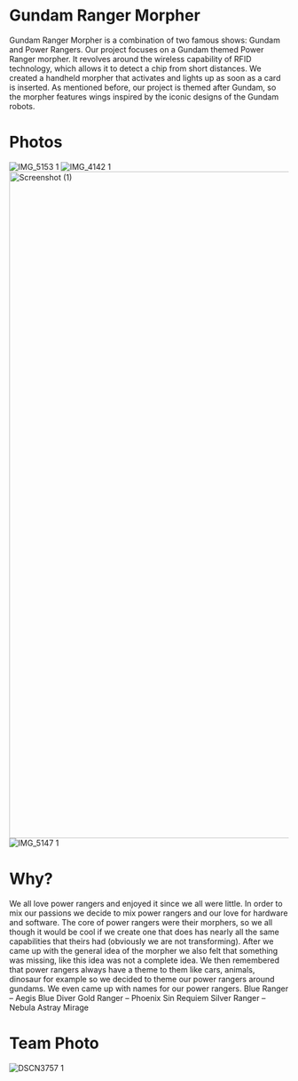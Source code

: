 # Gundam Ranger Morpher
Gundam Ranger Morpher is a combination of two famous shows: Gundam and Power Rangers. Our project focuses on a Gundam themed Power Ranger morpher. It revolves around the wireless capability of RFID technology, which allows it to detect a chip from short distances. We created a handheld morpher that activates and lights up as soon as a card is inserted. As mentioned before, our project is themed after Gundam, so the morpher features wings inspired by the iconic designs of the Gundam robots.

# Photos
![IMG_5153 1](https://github.com/user-attachments/assets/8ecb8a99-b270-4f9e-8405-2d3d1c8f6f9d)
![IMG_4142 1](https://github.com/user-attachments/assets/732f4b6d-81d3-43ce-9e11-ad8834510255)
<img width="1920" height="1200" alt="Screenshot (1)" src="https://github.com/user-attachments/assets/4d2aa949-0d85-425e-863e-ba39e758ae31" />
![IMG_5147 1](https://github.com/user-attachments/assets/378dc3ec-1d31-4c03-909d-9c2a7d997963)

# Why?
We all love power rangers and enjoyed it since we all were little. In order to mix our passions we decide to mix power rangers and our love for hardware and software. The core of power rangers were their morphers, so we all though it would be cool if we create one that does has nearly all the same capabilities that theirs had (obviously we are not transforming). After we came up with the general idea of the morpher we also felt that something was missing, like this idea was not a complete idea. We then remembered that power rangers always have a theme to them like cars, animals, dinosaur for example so we decided to theme our power rangers around gundams. We even came up with names for our power rangers.
Blue Ranger – Aegis Blue Diver
Gold Ranger – Phoenix Sin Requiem
Silver Ranger – Nebula Astray Mirage

# Team Photo
![DSCN3757 1](https://github.com/user-attachments/assets/7d262ed1-1f55-4143-acb2-9aa4971d4539)
